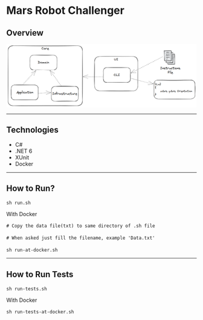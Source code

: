 # Mars Robot Challenger

## Overview

![Image](./docs/diagram.png)

---

## Technologies
- C#
- .NET 6
- XUnit
- Docker

---

## How to Run?


```shell
sh run.sh
```

With Docker


```shell
# Copy the data file(txt) to same directory of .sh file

# When asked just fill the filename, example 'Data.txt'

sh run-at-docker.sh
```

---

## How to Run Tests

```shell
sh run-tests.sh
```

With Docker

```shell
sh run-tests-at-docker.sh
```